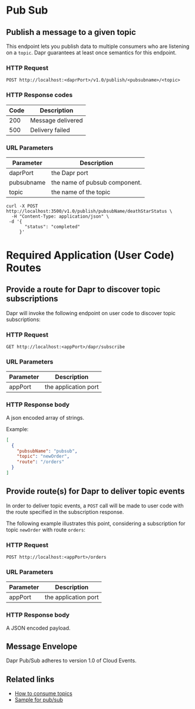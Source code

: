 # Pub Sub

## Publish a message to a given topic

This endpoint lets you publish data to multiple consumers who are listening on a ```topic```.
Dapr guarantees at least once semantics for this endpoint.

### HTTP Request

```http
POST http://localhost:<daprPort>/v1.0/publish/<pubsubname>/<topic>
```

### HTTP Response codes

Code | Description
---- | -----------
200  | Message delivered
500  | Delivery failed

### URL Parameters

Parameter | Description
--------- | -----------
daprPort | the Dapr port
pubsubname | the name of pubsub component.
topic | the name of the topic

```shell
curl -X POST http://localhost:3500/v1.0/publish/pubsubName/deathStarStatus \
  -H "Content-Type: application/json" \
 -d '{
       "status": "completed"
     }'
```

# Required Application (User Code) Routes

## Provide a route for Dapr to discover topic subscriptions

Dapr will invoke the following endpoint on user code to discover topic subscriptions:

### HTTP Request

```http
GET http://localhost:<appPort>/dapr/subscribe
```

### URL Parameters

Parameter | Description
--------- | -----------
appPort | the application port

### HTTP Response body

A json encoded array of strings.

Example:

```json
[
  {
    "pubsubName": "pubsub",
    "topic": "newOrder",
    "route": "/orders"
  }
]
```

## Provide route(s) for Dapr to deliver topic events

In order to deliver topic events, a `POST` call will be made to user code with the route specified in the subscription response.

The following example illustrates this point, considering a subscription for topic `newOrder` with route `orders`:

### HTTP Request

```http
POST http://localhost:<appPort>/orders
```

### URL Parameters

Parameter | Description
--------- | -----------
appPort | the application port

### HTTP Response body

A JSON encoded payload.

## Message Envelope

Dapr Pub/Sub adheres to version 1.0 of Cloud Events.

## Related links

* [How to consume topics](https://github.com/dapr/docs/tree/master/howto/consume-topic)
* [Sample for pub/sub](https://github.com/dapr/quickstarts/tree/master/pub-sub) 
